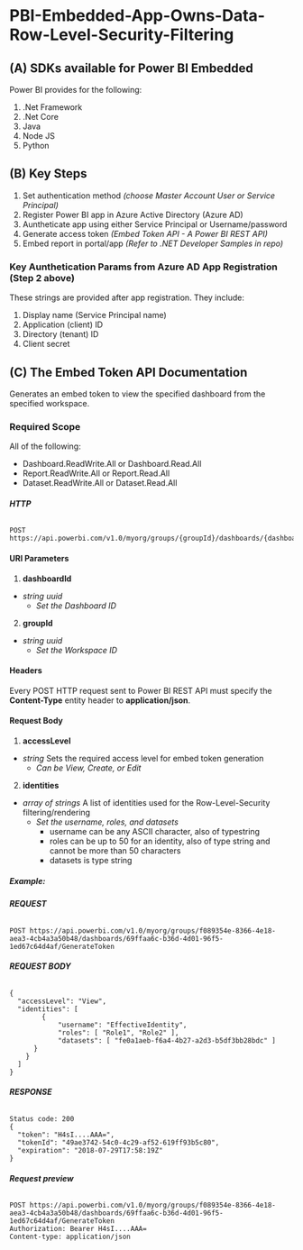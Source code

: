 # PBI-Embedded-App-Owns-Data-Row-Level-Security-Filtering

## (A) SDKs available for Power BI Embedded
Power BI provides for the following:
1. .Net Framework
2. .Net Core
3. Java
4. Node JS
5. Python

## (B) Key Steps
1. Set authentication method *(choose Master Account User or Service Principal)*
2. Register Power BI app in Azure Active Directory (Azure AD)
3. Auntheticate app using either Service Principal or Username/password
4. Generate access token *(Embed Token API - A Power BI REST API)*
5. Embed report in portal/app *(Refer to .NET Developer Samples in repo)*

### Key Aunthetication Params from Azure AD App Registration (Step 2 above)
These strings are provided after app registration.
They include:
1. Display name (Service Principal name)
2. Application (client) ID
3. Directory (tenant) ID
4. Client secret

## (C) The Embed Token API Documentation

Generates an embed token to view the specified dashboard from the specified workspace.

### Required Scope
All of the following:

 - Dashboard.ReadWrite.All or Dashboard.Read.All
 - Report.ReadWrite.All or Report.Read.All
 - Dataset.ReadWrite.All or Dataset.Read.All

###### **HTTP**
```
POST https://api.powerbi.com/v1.0/myorg/groups/{groupId}/dashboards/{dashboardId}/GenerateToken
```

#### **URI Parameters**
1. **dashboardId**      
  - *string uuid* 
     - *Set the Dashboard ID*
2. **groupId**          
  - *string uuid*
    - *Set the Workspace ID*
    
#### **Headers**
Every POST HTTP request sent to Power BI REST API must specify the **Content-Type** entity header to **application/json**.

#### **Request Body**
1. **accessLevel**      
  - *string*  Sets the required access level for embed token generation
     - *Can be View, Create, or Edit*
2. **identities**          
  - *array of strings*  A list of identities used for the Row-Level-Security filtering/rendering
    - *Set the username, roles, and datasets*
      - username can be any ASCII character, also of typestring 
      - roles can be up to 50 for an identity, also of type string and cannot be more than 50 characters
      - datasets is type string  


##### Example:

###### **REQUEST**
```
POST https://api.powerbi.com/v1.0/myorg/groups/f089354e-8366-4e18-aea3-4cb4a3a50b48/dashboards/69ffaa6c-b36d-4d01-96f5-1ed67c64d4af/GenerateToken
```

###### **REQUEST BODY**
```
{
  "accessLevel": "View",
  "identities": [
        {
            "username": "EffectiveIdentity",
            "roles": [ "Role1", "Role2" ],
            "datasets": [ "fe0a1aeb-f6a4-4b27-a2d3-b5df3bb28bdc" ]
      }
    }
  ]
}
```

###### **RESPONSE**
```
Status code: 200
{
  "token": "H4sI....AAA=",
  "tokenId": "49ae3742-54c0-4c29-af52-619ff93b5c80",
  "expiration": "2018-07-29T17:58:19Z"
}
```

###### **Request preview**
```
POST https://api.powerbi.com/v1.0/myorg/groups/f089354e-8366-4e18-aea3-4cb4a3a50b48/dashboards/69ffaa6c-b36d-4d01-96f5-1ed67c64d4af/GenerateToken
Authorization: Bearer H4sI....AAA=
Content-type: application/json

```

